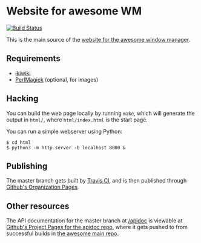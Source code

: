 # Website for awesome WM

[![Build Status](https://travis-ci.org/awesomeWM/awesome-www.svg?branch=master)](https://travis-ci.org/awesomeWM/awesome-www)

This is the main source of the
[website for the awesome window manager](https://awesomewm.org/).

## Requirements

- [ikiwiki](https://ikiwiki.info/)
- [PerlMagick](https://www.imagemagick.org/script/perl-magick.php) (optional,
  for images)

## Hacking

You can build the web page locally by running `make`, which will generate the
output in `html/`, where `html/index.html` is the start page.

You can run a simple webserver using Python:

    $ cd html
    $ python3 -m http.server -b localhost 8000 &

## Publishing

The master branch gets built by
[Travis CI](https://travis-ci.org/awesomeWM/awesome-www/), and is then published
through [Github's Organization Pages](https://github.com/awesomeWM/awesomeWM.github.io).

## Other resources

The API documentation for the master branch at
[/apidoc](https://awesomewm.org/apidoc/) is viewable at [Github's Project
Pages for the apidoc repo](https://github.com/awesomeWM/apidoc), where it gets
pushed to from successful builds in [the awesome main
repo](https://github.com/awesomeWM/awesome/).

